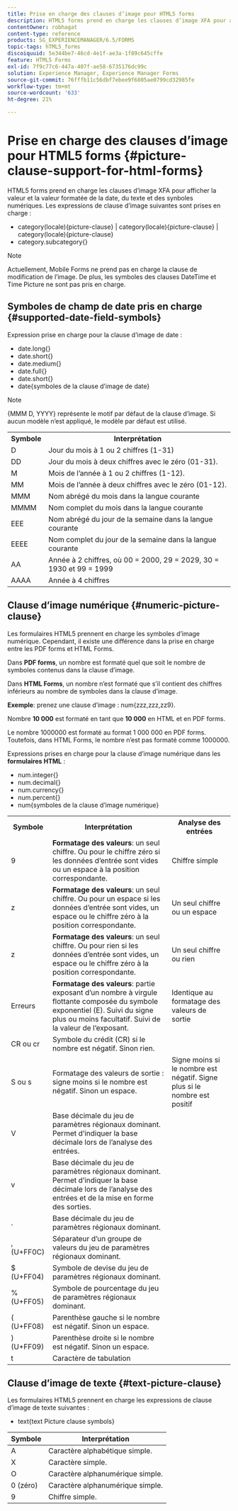 ```yaml
---
title: Prise en charge des clauses d’image pour HTML5 forms
description: HTML5 forms prend en charge les clauses d’image XFA pour afficher la valeur et la valeur formatée de la date, du texte et des synboles numériques.
contentOwner: robhagat
content-type: reference
products: SG_EXPERIENCEMANAGER/6.5/FORMS
topic-tags: hTML5_forms
discoiquuid: 5e344be7-46cd-4e1f-ae3a-1f89c645cffe
feature: HTML5 Forms
exl-id: 7f9c77c6-447a-407f-ae58-6735176dc99c
solution: Experience Manager, Experience Manager Forms
source-git-commit: 76fffb11c56dbf7ebee9f6805ae0799cd32985fe
workflow-type: tm+mt
source-wordcount: '633'
ht-degree: 21%

---
```


# Prise en charge des clauses d’image pour HTML5 forms {#picture-clause-support-for-html-forms}

HTML5 forms prend en charge les clauses d’image XFA pour afficher la valeur et la valeur formatée de la date, du texte et des synboles numériques. Les expressions de clause d’image suivantes sont prises en charge :

* category(locale){picture-clause} | category(locale){picture-clause} | category(locale){picture-clause}
* category.subcategory{}

>[!NOTE]
>
>Actuellement, Mobile Forms ne prend pas en charge la clause de modification de l’image. De plus, les symboles des clauses DateTime et Time Picture ne sont pas pris en charge.

## Symboles de champ de date pris en charge {#supported-date-field-symbols}

Expression prise en charge pour la clause d’image de date :

* date.long{}
* date.short{}
* date.medium{}
* date.full{}
* date.short{}
* date{symboles de la clause d’image de date}

>[!NOTE]
>
>{MMM D, YYYY} représente le motif par défaut de la clause d’image. Si aucun modèle n’est appliqué, le modèle par défaut est utilisé.

<table>
 <tbody>
  <tr>
   <th><strong>Symbole</strong></th>
   <th>Interprétation</th>
  </tr>
  <tr>
   <td>D</td>
   <td>Jour du mois à 1 ou 2 chiffres (1-31)</td>
  </tr>
  <tr>
   <td>DD</td>
   <td>Jour du mois à deux chiffres avec le zéro (01-31).<br /> </td>
  </tr>
  <tr>
   <td>M</td>
   <td>Mois de l’année à 1 ou 2 chiffres (1-12).<br /> </td>
  </tr>
  <tr>
   <td>MM</td>
   <td>Mois de l’année à deux chiffres avec le zéro (01-12).<br /> </td>
  </tr>
  <tr>
   <td>MMM</td>
   <td>Nom abrégé du mois dans la langue courante<br /> </td>
  </tr>
  <tr>
   <td>MMMM</td>
   <td>Nom complet du mois dans la langue courante<br /> </td>
  </tr>
  <tr>
   <td>EEE</td>
   <td>Nom abrégé du jour de la semaine dans la langue courante<br /> </td>
  </tr>
  <tr>
   <td>EEEE</td>
   <td>Nom complet du jour de la semaine dans la langue courante<br /> </td>
  </tr>
  <tr>
   <td>AA</td>
   <td>Année à 2 chiffres, où 00 = 2000, 29 = 2029, 30 = 1930 et 99 = 1999<br /> </td>
  </tr>
  <tr>
   <td>AAAA</td>
   <td>Année à 4 chiffres<br /> </td>
  </tr>
 </tbody>
</table>

## Clause d’image numérique {#numeric-picture-clause}

Les formulaires HTML5 prennent en charge les symboles d’image numérique. Cependant, il existe une différence dans la prise en charge entre les PDF forms et HTML Forms.

Dans **PDF forms**, un nombre est formaté quel que soit le nombre de symboles contenus dans la clause d’image.

Dans **HTML Forms**, un nombre n’est formaté que s’il contient des chiffres inférieurs au nombre de symboles dans la clause d’image.

**Exemple**: prenez une clause d’image : num{zzz,zzz,zz9}.

Nombre **10 000** est formaté en tant que **10 000** en HTML et en PDF forms.

Le nombre 1000000 est formaté au format 1 000 000 en PDF forms. Toutefois, dans HTML Forms, le nombre n’est pas formaté comme 1000000.

Expressions prises en charge pour la clause d’image numérique dans les **formulaires HTML** :

* num.integer{}
* num.decimal{}
* num.currency{}
* num.percent{}
* num{symboles de la clause d’image numérique}

<table>
 <tbody>
  <tr>
   <th><strong>Symbole</strong></th>
   <th><strong>Interprétation</strong></th>
   <th>Analyse des entrées</th>
  </tr>
  <tr>
   <td>9</td>
   <td><strong>Formatage des valeurs</strong>: un seul chiffre. Ou pour le chiffre zéro si les données d’entrée sont vides ou un espace à la position correspondante.<br /> </td>
   <td>Chiffre simple</td>
  </tr>
  <tr>
   <td>z</td>
   <td><strong>Formatage des valeurs</strong>: un seul chiffre. Ou pour un espace si les données d’entrée sont vides, un espace ou le chiffre zéro à la position correspondante.<br /> </td>
   <td>Un seul chiffre ou un espace</td>
  </tr>
  <tr>
   <td>z</td>
   <td><strong>Formatage des valeurs</strong>: un seul chiffre. Ou pour rien si les données d’entrée sont vides, un espace ou le chiffre zéro à la position correspondante.<br /> </td>
   <td>Un seul chiffre ou rien</td>
  </tr>
  <tr>
   <td>Erreurs</td>
   <td><strong>Formatage des valeurs</strong>: partie exposant d’un nombre à virgule flottante composée du symbole exponentiel (E). Suivi du signe plus ou moins facultatif. Suivi de la valeur de l’exposant.<br /> </td>
   <td>Identique au formatage des valeurs de sortie</td>
  </tr>
  <tr>
   <td>CR ou cr<br /> </td>
   <td>Symbole du crédit (CR) si le nombre est négatif. Sinon rien.</td>
   <td><br type="_moz" /> </td>
  </tr>
  <tr>
   <td>S ou s<br /> </td>
   <td>Formatage des valeurs de sortie : signe moins si le nombre est négatif. Sinon un espace.<br /> </td>
   <td>Signe moins si le nombre est négatif. Signe plus si le nombre est positif</td>
  </tr>
  <tr>
   <td>V</td>
   <td>Base décimale du jeu de paramètres régionaux dominant. Permet d’indiquer la base décimale lors de l’analyse des entrées.</td>
   <td><br type="_moz" /> </td>
  </tr>
  <tr>
   <td>v</td>
   <td>Base décimale du jeu de paramètres régionaux dominant. Permet d’indiquer la base décimale lors de l’analyse des entrées et de la mise en forme des sorties.</td>
   <td><br type="_moz" /> </td>
  </tr>
  <tr>
   <td>.</td>
   <td>Base décimale du jeu de paramètres régionaux dominant.</td>
   <td><br type="_moz" /> </td>
  </tr>
  <tr>
   <td>, (U+FF0C)</td>
   <td>Séparateur d’un groupe de valeurs du jeu de paramètres régionaux dominant.</td>
   <td><br type="_moz" /> </td>
  </tr>
  <tr>
   <td>$ (U+FF04)</td>
   <td>Symbole de devise du jeu de paramètres régionaux dominant.</td>
   <td><br type="_moz" /> </td>
  </tr>
  <tr>
   <td>% (U+FF05)</td>
   <td>Symbole de pourcentage du jeu de paramètres régionaux dominant.</td>
   <td><br type="_moz" /> </td>
  </tr>
  <tr>
   <td>( (U+FF08)</td>
   <td>Parenthèse gauche si le nombre est négatif. Sinon un espace.</td>
   <td><br type="_moz" /> </td>
  </tr>
  <tr>
   <td>) (U+FF09)</td>
   <td>Parenthèse droite si le nombre est négatif. Sinon un espace.</td>
   <td><br type="_moz" /> </td>
  </tr>
  <tr>
   <td>t</td>
   <td>Caractère de tabulation</td>
   <td><br type="_moz" /> </td>
  </tr>
 </tbody>
</table>

## Clause d’image de texte {#text-picture-clause}

Les formulaires HTML5 prennent en charge les expressions de clause d’image de texte suivantes :

* text{text Picture clause symbols}

| **Symbole** | **Interprétation** |
|---|---|
| A | Caractère alphabétique simple. |
| X | Caractère simple. |
| O | Caractère alphanumérique simple. |
| 0 (zéro) | Caractère alphanumérique simple. |
| 9 | Chiffre simple. |
